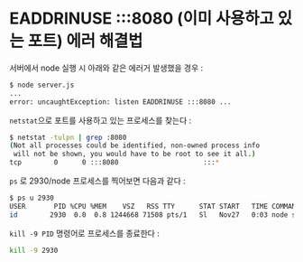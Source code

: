 # EADDRINUSE :::8080 (이미 사용하고 있는 포트) 에러 해결법

서버에서 node 실행 시 아래와 같은 에러거 발생했을 경우 :

```bash
$ node server.js
...
error: uncaughtException: listen EADDRINUSE :::8080 ...
```

`netstat`으로 포트를 사용하고 있는 프로세스를 찾는다 :

```bash
$ netstat -tulpn | grep :8080
(Not all processes could be identified, non-owned process info
 will not be shown, you would have to be root to see it all.)
tcp        0      0 :::8080                     :::*                        LISTEN      2930/node
```

`ps` 로 2930/node 프로세스를 찍어보면 다음과 같다 :

```bash
$ ps u 2930
USER       PID %CPU %MEM    VSZ   RSS TTY      STAT START   TIME COMMAND
id        2930  0.0  0.8 1244668 71508 pts/1   Sl   Nov27   0:03 node server.js
```

`kill -9 PID` 명령어로 프로세스를 종료한다 :

```bash
kill -9 2930
```